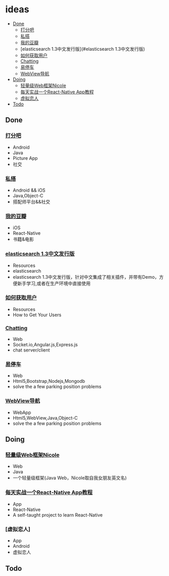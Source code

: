 # ideas
* [Done](#done)
  * [打分吧](#打分吧)
  * [私搭](#私搭)
  * [我的豆瓣](#我的豆瓣)
  * [elasticsearch 1.3中文发行版](#elasticsearch 1.3中文发行版)
  * [如何获取用户](#如何获取用户)
  * [Chatting](#chatting)
  * [易停车](#易停车)
  * [WebView导航](#WebView导航)
* [Doing](#doing)
  * [轻量级Web框架Nicole](#轻量级Web框架Nicole)
  * [每天实战一个React-Native App教程](#ReactNativeDayAndDay)
  * [虚拟恋人](#虚拟恋人)
* [Todo](#todo)
  
## Done
### [打分吧](http://www.wandoujia.com/apps/com.jhp.dafenba)

- Android
- Java
- Picture App
- 社交

### [私搭](http://www.51privatestyle.com/)

- Android && iOS
- Java,Object-C
- 搭配师平台&&社交

### [我的豆瓣](https://github.com/edagarli/react-native-douban)

- iOS
- React-Native
- 书籍&电影

### [elasticsearch 1.3中文发行版](https://github.com/edagarli/elasticsearch_rtf_1.3)

- Resources
- elasticsearch
- elasticsearch 1.3中文发行版，针对中文集成了相关插件，并带有Demo，方便新手学习,或者在生产环境中直接使用

### [如何获取用户](https://github.com/edagarli/howto-get-users)

- Resources
- How to Get Your Users

### [Chatting](https://github.com/edagarli/chattingnode)

- Web
- Socket.io,Angular.js,Express.js
- chat server/client 

### [易停车](https://github.com/edagarli/parkingmore)

- Web 
- Html5,Bootstrap,Nodejs,Mongodb
- solve the a few parking position problems 

### [WebView导航](https://github.com/edagarli/gdp)

- WebApp
- Html5,WebView,Java,Object-C
- solve the a few parking position problems 

## Doing
### [轻量级Web框架Nicole](https://github.com/edagarli/Nicole)

- Web
- Java
- 一个轻量级框架(Java Web，Nicole取自我女朋友英文名)

### [每天实战一个React-Native App教程](https://github.com/edagarli/ReactNativeDayAndDay)

- App
- React-Native
- A self-taught project to learn React-Native

### [虚拟恋人]

- App
- Android
- 虚拟恋人

## Todo

